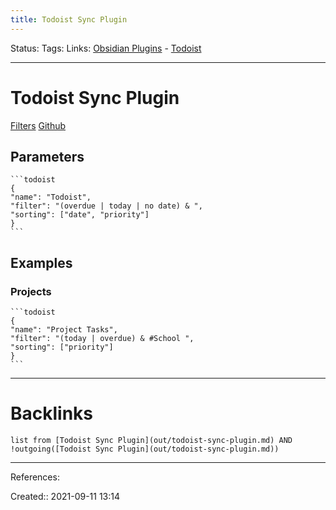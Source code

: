 ```yaml
---
title: Todoist Sync Plugin
---
```

Status: 
Tags: 
Links: [Obsidian Plugins](out/obsidian-plugins.md) - [Todoist](out/todoist.md)
___
# Todoist Sync Plugin
[Filters](https://get.todoist.help/hc/en-us/articles/205248842-Filters)
[Github](https://github.com/jamiebrynes7/obsidian-todoist-plugin)
## Parameters
````
```todoist
{
"name": "Todoist",
"filter": "(overdue | today | no date) & ",
"sorting": ["date", "priority"]
}
```
````
## Examples
### Projects
````
```todoist
{
"name": "Project Tasks",
"filter": "(today | overdue) & #School ",
"sorting": ["priority"]
}
```
````
___
# Backlinks
```dataview
list from [Todoist Sync Plugin](out/todoist-sync-plugin.md) AND !outgoing([Todoist Sync Plugin](out/todoist-sync-plugin.md))
```
___
References:

Created:: 2021-09-11 13:14
